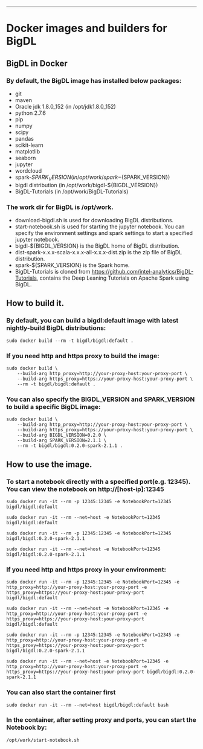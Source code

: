 --------
# Docker images and builders for BigDL

## BigDL in Docker

### By default, the BigDL image has installed below packages:
* git
* maven
* Oracle jdk 1.8.0_152 (in /opt/jdk1.8.0_152)
* python 2.7.6
* pip
* numpy
* scipy
* pandas
* scikit-learn
* matplotlib
* seaborn
* jupyter
* wordcloud
* spark-${SPARK_VERSION} (in /opt/work/spark-${SPARK_VERSION})
* bigdl distribution (in /opt/work/bigdl-${BIGDL_VERSION})
* BigDL-Tutorials (in /opt/work/BigDL-Tutorials)

### The work dir for BigDL is /opt/work.

* download-bigdl.sh is used for downloading BigDL distributions.
* start-notebook.sh is used for starting the jupyter notebook. You can specify the environment settings and spark settings to start a specified jupyter notebook.
* bigdl-${BIGDL_VERSION} is the BigDL home of BigDL distribution.
* dist-spark-x.x.x-scala-x.x.x-all-x.x.x-dist.zip is the zip file of BigDL distribution.
* spark-${SPARK_VERSION} is the Spark home.
* BigDL-Tutorials is cloned from https://github.com/intel-analytics/BigDL-Tutorials, contains the Deep Leaning Tutorials on Apache Spark using BigDL.

## How to build it.

### By default, you can build a bigdl:default image with latest nightly-build BigDL distributions:

    sudo docker build --rm -t bigdl/bigdl:default .

### If you need http and https proxy to build the image:

    sudo docker build \
        --build-arg http_proxy=http://your-proxy-host:your-proxy-port \
        --build-arg https_proxy=https://your-proxy-host:your-proxy-port \
        --rm -t bigdl/bigdl:default .

### You can also specify the BIGDL_VERSION and SPARK_VERSION to build a specific BigDL image:

    sudo docker build \
        --build-arg http_proxy=http://your-proxy-host:your-proxy-port \
        --build-arg https_proxy=https://your-proxy-host:your-proxy-port \
        --build-arg BIGDL_VERSION=0.2.0 \
        --build-arg SPARK_VERSION=2.1.1 \
        --rm -t bigdl/bigdl:0.2.0-spark-2.1.1 .

## How to use the image.

### To start a notebook directly with a specified port(e.g. 12345). You can view the notebook on http://[host-ip]:12345

    sudo docker run -it --rm -p 12345:12345 -e NotebookPort=12345 bigdl/bigdl:default

    sudo docker run -it --rm --net=host -e NotebookPort=12345 bigdl/bigdl:default

    sudo docker run -it --rm -p 12345:12345 -e NotebookPort=12345 bigdl/bigdl:0.2.0-spark-2.1.1

    sudo docker run -it --rm --net=host -e NotebookPort=12345 bigdl/bigdl:0.2.0-spark-2.1.1

### If you need http and https proxy in your environment:

    sudo docker run -it --rm -p 12345:12345 -e NotebookPort=12345 -e http_proxy=http://your-proxy-host:your-proxy-port -e https_proxy=https://your-proxy-host:your-proxy-port bigdl/bigdl:default

    sudo docker run -it --rm --net=host -e NotebookPort=12345 -e http_proxy=http://your-proxy-host:your-proxy-port -e https_proxy=https://your-proxy-host:your-proxy-port  bigdl/bigdl:default

    sudo docker run -it --rm -p 12345:12345 -e NotebookPort=12345 -e http_proxy=http://your-proxy-host:your-proxy-port -e https_proxy=https://your-proxy-host:your-proxy-port  bigdl/bigdl:0.2.0-spark-2.1.1

    sudo docker run -it --rm --net=host -e NotebookPort=12345 -e http_proxy=http://your-proxy-host:your-proxy-port -e https_proxy=https://your-proxy-host:your-proxy-port bigdl/bigdl:0.2.0-spark-2.1.1

### You can also start the container first

    sudo docker run -it --rm --net=host bigdl/bigdl:default bash

### In the container, after setting proxy and ports, you can start the Notebook by:

    /opt/work/start-notebook.sh
